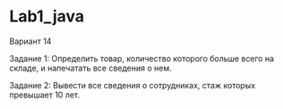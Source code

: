# Lab1_java
Вариант 14

Задание 1: 
Определить товар, количество которого больше всего
на складе, и напечатать все сведения о нем.

Задание 2: 
Вывести все сведения о сотрудниках, стаж которых
превышает 10 лет.

